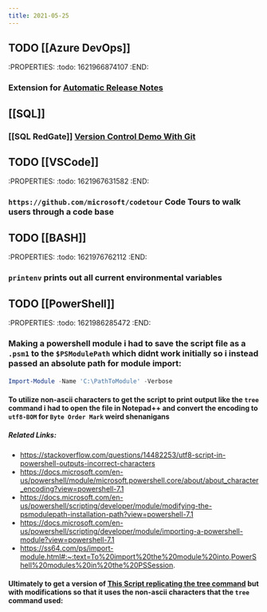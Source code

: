 ```yaml
---
title: 2021-05-25
---
```


## TODO [[Azure DevOps]]
:PROPERTIES:
:todo: 1621966874107
:END:
### Extension for [Automatic Release Notes](https://marketplace.visualstudio.com/items?itemName=richardfennellBM.BM-VSTS-XplatGenerateReleaseNotes&ssr=false#overview)
## [[SQL]]
### [[SQL RedGate]] [Version Control Demo With Git](https://youtu.be/mNXipSFbV0s)
## TODO [[VSCode]]
:PROPERTIES:
:todo: 1621967631582
:END:
### `https://github.com/microsoft/codetour` Code Tours to walk users through a code base
## TODO [[BASH]]
:PROPERTIES:
:todo: 1621976762112
:END:
### `printenv` prints out all current environmental variables
## TODO [[PowerShell]]
:PROPERTIES:
:todo: 1621986285472
:END:
### Making a powershell module i had to save the script file as a `.psm1` to the `$PSModulePath` which didnt work initially so i instead passed an absolute path for module import:
####
```powershell
Import-Module -Name 'C:\PathToModule' -Verbose
```
#### To utilize non-ascii characters to get the script to print output like the `tree` command i had to open the file in Notepad++ and convert the encoding to `utf8-BOM` for `Byte Order Mark` weird shenanigans
##### _Related Links:_
- https://stackoverflow.com/questions/14482253/utf8-script-in-powershell-outputs-incorrect-characters
- https://docs.microsoft.com/en-us/powershell/module/microsoft.powershell.core/about/about_character_encoding?view=powershell-7.1
- https://docs.microsoft.com/en-us/powershell/scripting/developer/module/modifying-the-psmodulepath-installation-path?view=powershell-7.1
- https://docs.microsoft.com/en-us/powershell/scripting/developer/module/importing-a-powershell-module?view=powershell-7.1
- https://ss64.com/ps/import-module.html#:~:text=To%20import%20the%20module%20into,PowerShell%20modules%20in%20the%20PSSession.
#### Ultimately to get a version of [This Script replicating the tree command](https://www.powershellgallery.com/packages/Show-Tree/1.0.0/Content/Show-Tree.ps1) but with modifications so that it uses the non-ascii characters that the `tree` command used:
